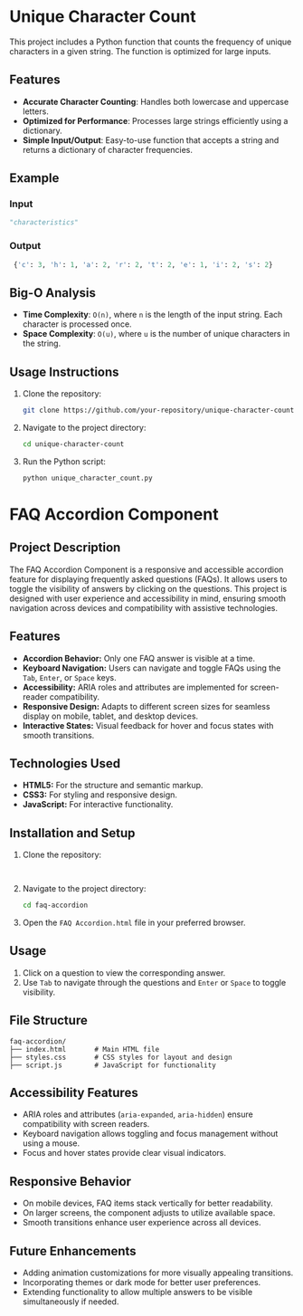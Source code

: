 # Unique Character Count

This project includes a Python function that counts the frequency of unique characters in a given string. The function is optimized for large inputs.

## Features

- **Accurate Character Counting**: Handles both lowercase and uppercase letters.
- **Optimized for Performance**: Processes large strings efficiently using a dictionary.
- **Simple Input/Output**: Easy-to-use function that accepts a string and returns a dictionary of character frequencies.

## Example

### Input
```python
"characteristics"
```

### Output
```python
 {'c': 3, 'h': 1, 'a': 2, 'r': 2, 't': 2, 'e': 1, 'i': 2, 's': 2}
```

## Big-O Analysis

- **Time Complexity**: `O(n)`, where `n` is the length of the input string. Each character is processed once.
- **Space Complexity**: `O(u)`, where `u` is the number of unique characters in the string.

## Usage Instructions

1. Clone the repository:
   ```bash
   git clone https://github.com/your-repository/unique-character-count.git
   ```
2. Navigate to the project directory:
   ```bash
   cd unique-character-count
   ```
3. Run the Python script:
   ```bash
   python unique_character_count.py
   ```


# FAQ Accordion Component

## Project Description
The FAQ Accordion Component is a responsive and accessible accordion feature for displaying frequently asked questions (FAQs). It allows users to toggle the visibility of answers by clicking on the questions. This project is designed with user experience and accessibility in mind, ensuring smooth navigation across devices and compatibility with assistive technologies.

## Features
- **Accordion Behavior:** Only one FAQ answer is visible at a time.
- **Keyboard Navigation:** Users can navigate and toggle FAQs using the `Tab`, `Enter`, or `Space` keys.
- **Accessibility:** ARIA roles and attributes are implemented for screen-reader compatibility.
- **Responsive Design:** Adapts to different screen sizes for seamless display on mobile, tablet, and desktop devices.
- **Interactive States:** Visual feedback for hover and focus states with smooth transitions.

## Technologies Used
- **HTML5:** For the structure and semantic markup.
- **CSS3:** For styling and responsive design.
- **JavaScript:** For interactive functionality.

## Installation and Setup
1. Clone the repository:
   ```bash
 
   ```
2. Navigate to the project directory:
   ```bash
   cd faq-accordion
   ```
3. Open the `FAQ Accordion.html` file in your preferred browser.

## Usage
1. Click on a question to view the corresponding answer.
2. Use `Tab` to navigate through the questions and `Enter` or `Space` to toggle visibility.

## File Structure
```
faq-accordion/
├── index.html       # Main HTML file
├── styles.css       # CSS styles for layout and design
├── script.js        # JavaScript for functionality
```

## Accessibility Features
- ARIA roles and attributes (`aria-expanded`, `aria-hidden`) ensure compatibility with screen readers.
- Keyboard navigation allows toggling and focus management without using a mouse.
- Focus and hover states provide clear visual indicators.

## Responsive Behavior
- On mobile devices, FAQ items stack vertically for better readability.
- On larger screens, the component adjusts to utilize available space.
- Smooth transitions enhance user experience across all devices.

## Future Enhancements
- Adding animation customizations for more visually appealing transitions.
- Incorporating themes or dark mode for better user preferences.
- Extending functionality to allow multiple answers to be visible simultaneously if needed.


